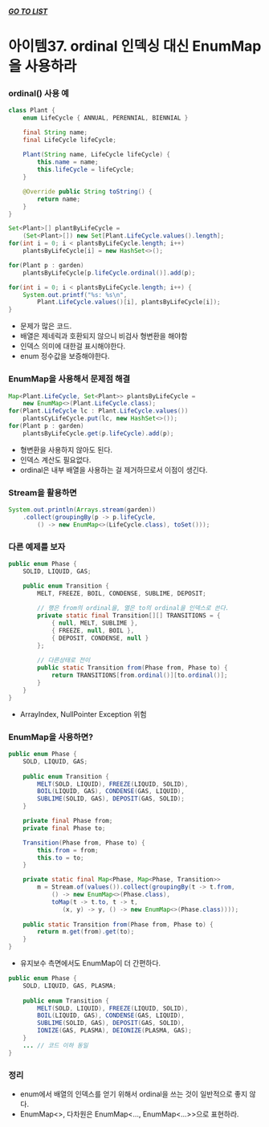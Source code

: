 ##### [GO TO LIST](../README.md)

# 아이템37. ordinal 인덱싱 대신 EnumMap을 사용하라

### ordinal() 사용 예
```java
class Plant {
    enum LifeCycle { ANNUAL, PERENNIAL, BIENNIAL }

    final String name;
    final LifeCycle lifeCycle;
    
    Plant(String name, LifeCycle lifeCycle) {
        this.name = name;
        this.lifeCycle = lifeCycle;
    }

    @Override public String toString() {
        return name;
    }
}
``` 
``` java
Set<Plant>[] plantByLifeCycle = 
    (Set<Plant>[]) new Set[Plant.LifeCycle.values().length];
for(int i = 0; i < plantsByLifeCycle.length; i++)
    plantsByLifeCycle[i] = new HashSet<>();

for(Plant p : garden)
    plantsByLifeCycle[p.lifeCycle.ordinal()].add(p);

for(int i = 0; i < plantsByLifeCycle.length; i++) {
    System.out.printf("%s: %s\n",
        Plant.LifeCycle.values()[i], plantsByLifeCycle[i]);
}
```
- 문제가 많은 코드.
- 배열은 제네릭과 호환되지 않으니 비검사 형변환을 해야함
- 인덱스 의미에 대한걸 표시해야한다.
- enum 정수값을 보증해야한다.

### EnumMap을 사용해서 문제점 해결
```java
Map<Plant.LifeCycle, Set<Plant>> plantsByLifeCycle = 
    new EnumMap<>(Plant.LifeCycle.class);
for(Plant.LifeCycle lc : Plant.LifeCycle.values())
    plantsCyLifeCycle.put(lc, new HashSet<>());
for(Plant p : garden)
    plantsByLifeCycle.get(p.lifeCycle).add(p);
```
- 형변환을 사용하지 않아도 된다.
- 인덱스 계산도 필요없다.
- ordinal은 내부 배열을 사용하는 걸 제거하므로서 이점이 생긴다.

### Stream을 활용하면
```java
System.out.println(Arrays.stream(garden))
    .collect(groupingBy(p -> p.lifeCycle,
        () -> new EnumMap<>(LifeCycle.class), toSet()));
```

### 다른 예제를 보자
```java
public enum Phase {
    SOLID, LIQUID, GAS;

    public enum Transition {
        MELT, FREEZE, BOIL, CONDENSE, SUBLIME, DEPOSIT;
    
        // 행은 from의 ordinal을, 열은 to의 ordinal을 인덱스로 쓴다.
        private static final Transition[][] TRANSITIONS = {
            { null, MELT, SUBLIME },
            { FREEZE, null, BOIL },
            { DEPOSIT, CONDENSE, null }
        };
    
        // 다른상태로 전이 
        public static Transition from(Phase from, Phase to) {
            return TRANSITIONS[from.ordinal()][to.ordinal()];
        }
    }
}


```
- ArrayIndex, NullPointer Exception 위험

### EnumMap을 사용하면?
```java
public enum Phase {
    SOLD, LIQUID, GAS;
    
    public enum Transition {
        MELT(SOLD, LIQUID), FREEZE(LIQUID, SOLID),
        BOIL(LIQUID, GAS), CONDENSE(GAS, LIQUID),
        SUBLIME(SOLID, GAS), DEPOSIT(GAS, SOLID);
    }

    private final Phase from;
    private final Phase to;

    Transition(Phase from, Phase to) {
        this.from = from;
        this.to = to;
    }

    private static final Map<Phase, Map<Phase, Transition>>
        m = Stream.of(values()).collect(groupingBy(t -> t.from, 
            () -> new EnumMap<>(Phase.class),
            toMap(t -> t.to, t -> t,
               (x, y) -> y, () -> new EnumMap<>(Phase.class))));
   
    public static Transition from(Phase from, Phase to) {
        return m.get(from).get(to);
    }
}
```
- 유지보수 측면에서도 EnumMap이 더 간편하다.
```java
public enum Phase {
    SOLD, LIQUID, GAS, PLASMA;
    
    public enum Transition {
        MELT(SOLD, LIQUID), FREEZE(LIQUID, SOLID),
        BOIL(LIQUID, GAS), CONDENSE(GAS, LIQUID),
        SUBLIME(SOLID, GAS), DEPOSIT(GAS, SOLID),
        IONIZE(GAS, PLASMA), DEIONIZE(PLASMA, GAS);
    }
    ... // 코드 이하 동일 
}
```

### 정리
- enum에서 배열의 인덱스를 얻기 위해서 ordinal을 쓰는 것이 일반적으로 좋지 않다.
- EnumMap<>, 다차원은 EnumMap<..., EnumMap<...>>으로 표현하라.
